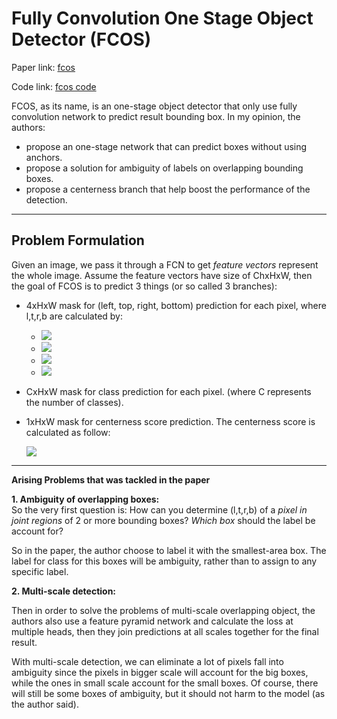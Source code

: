 # Fully Convolution One Stage Object Detector (FCOS)

Paper link: [fcos][link id]

Code link: [fcos code][link id 2]

FCOS, as its name, is an one-stage object detector that only use fully convolution network to predict result bounding box. In my opinion, the authors:
- propose an one-stage network that can predict boxes without using anchors.
- propose a solution for ambiguity of labels on overlapping bounding boxes.
- propose a centerness branch that help boost the performance of the detection.

****
## Problem Formulation

Given an image, we pass it through a FCN to get *feature vectors* represent the whole image. Assume the feature vectors have size of ChxHxW, then the goal of FCOS is to predict 3 things (or so called 3 branches):
- 4xHxW mask for (left, top, right, bottom) prediction for each pixel, where l,t,r,b are calculated by:
  - <img src="https://render.githubusercontent.com/render/math?math=l = x- x_0">
  - <img src="https://render.githubusercontent.com/render/math?math=r = x_1- x">
  - <img src="https://render.githubusercontent.com/render/math?math=t = y- y_0">
  - <img src="https://render.githubusercontent.com/render/math?math=b = y_1- y">
- CxHxW mask for class prediction for each pixel. (where C represents the number of classes).
- 1xHxW mask for centerness score prediction. The centerness score is calculated as follow:

    <img src="https://render.githubusercontent.com/render/math?math=centerness = \sqrt{\frac{min(l,r)}{max(l,r)}*\frac{min(b,t)}{max(b,t)}}">

****
**Arising Problems that was tackled in the paper**

**1. Ambiguity of overlapping boxes:**   
   So the very first question is: How can you determine (l,t,r,b) of a *pixel in joint regions* of 2 or more bounding boxes? *Which box* should the label be account for?

   So in the paper, the author choose to label it with the smallest-area box. The label for class for this boxes will be ambiguity, rather than to assign to any specific label.
    
**2. Multi-scale detection:** 

Then in order to solve the problems of multi-scale overlapping object, the authors also use a feature pyramid network and calculate the loss at multiple heads, then they join predictions at all scales together for the final result.

With multi-scale detection, we can eliminate a lot of pixels fall into ambiguity since the pixels in bigger scale will account for the big boxes, while the ones in small scale account for the small boxes. Of course, there will still be some boxes of ambiguity, but it should not harm to the model (as the author said).

[link id]: https://arxiv.org/pdf/1904.01355.pdf

[link id 2]: https://github.com/aim-uofa/AdelaiDet/tree/master/configs/FCOS-Detection

